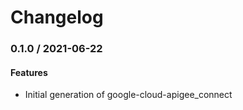 # Changelog

### 0.1.0 / 2021-06-22

#### Features

* Initial generation of google-cloud-apigee_connect
